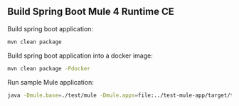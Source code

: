 ## Build Spring Boot Mule 4 Runtime CE

Build spring boot application:

``` bash
mvn clean package
```

Build spring boot application into a docker image:

``` bash
mvn clean package -Pdocker
```

Run sample Mule application:

``` bash
java -Dmule.base=./test/mule -Dmule.apps=file:../test-mule-app/target/test-mule-app-1.0.0-mule-application.jar -Dmule.cleanStartup=true -jar target/spring-boot-mule4-runtime-ce-4.2.2.jar
```
